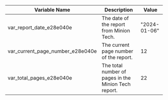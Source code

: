 
| Variable Name                        | Description                                                  | Value       |
|--------------------------------------|--------------------------------------------------------------|-------------|
| var_report_date_e28e040e             | The date of the report from Minion Tech.                      | "2024-01-06"|
| var_current_page_number_e28e040e     | The current page number of the report.                        | 12          |
| var_total_pages_e28e040e             | The total number of pages in the Minion Tech report.         | 22          |
